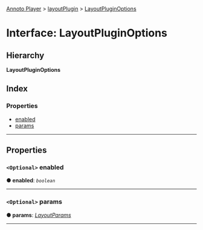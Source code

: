 [Annoto Player](../README.md) > [layoutPlugin](../modules/layoutplugin.md) > [LayoutPluginOptions](../interfaces/layoutplugin.layoutpluginoptions.md)

# Interface: LayoutPluginOptions

## Hierarchy

**LayoutPluginOptions**

## Index

### Properties

* [enabled](layoutplugin.layoutpluginoptions.md#enabled)
* [params](layoutplugin.layoutpluginoptions.md#params)

---

## Properties

<a id="enabled"></a>

### `<Optional>` enabled

**● enabled**: *`boolean`*

___
<a id="params"></a>

### `<Optional>` params

**● params**: *[LayoutParams](layoutplugin.layoutparams.md)*

___

